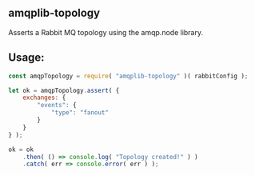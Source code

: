 ## amqplib-topology

Asserts a Rabbit MQ topology using the amqp.node library.

## Usage:

```js
const amqpTopology = require( "amqplib-topology" )( rabbitConfig );

let ok = amqpTopology.assert( {
	exchanges: {
		"events": {
			"type": "fanout"
		}
	}
} );

ok = ok
	.then( () => console.log( "Topology created!" ) )
	.catch( err => console.error( err ) );
```
